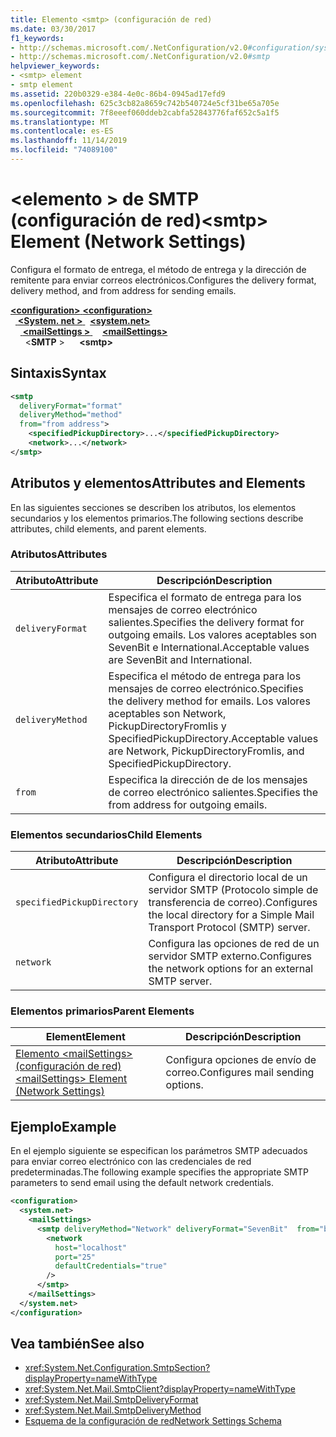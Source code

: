 ```yaml
---
title: Elemento <smtp> (configuración de red)
ms.date: 03/30/2017
f1_keywords:
- http://schemas.microsoft.com/.NetConfiguration/v2.0#configuration/system.net/mailSettings/smtp
- http://schemas.microsoft.com/.NetConfiguration/v2.0#smtp
helpviewer_keywords:
- <smtp> element
- smtp element
ms.assetid: 220b0329-e384-4e0c-86b4-0945ad17efd9
ms.openlocfilehash: 625c3cb82a8659c742b540724e5cf31be65a705e
ms.sourcegitcommit: 7f8eeef060ddeb2cabfa52843776faf652c5a1f5
ms.translationtype: MT
ms.contentlocale: es-ES
ms.lasthandoff: 11/14/2019
ms.locfileid: "74089100"
---
```

# <a name="smtp-element-network-settings"></a><span data-ttu-id="0deec-102">\<elemento > de SMTP (configuración de red)</span><span class="sxs-lookup"><span data-stu-id="0deec-102">\<smtp> Element (Network Settings)</span></span>
<span data-ttu-id="0deec-103">Configura el formato de entrega, el método de entrega y la dirección de remitente para enviar correos electrónicos.</span><span class="sxs-lookup"><span data-stu-id="0deec-103">Configures the delivery format, delivery method, and from address for sending emails.</span></span>  
  
<span data-ttu-id="0deec-104">[ **\<configuration>** ](../configuration-element.md)</span><span class="sxs-lookup"><span data-stu-id="0deec-104">[**\<configuration>**](../configuration-element.md)</span></span>\
<span data-ttu-id="0deec-105">&nbsp;&nbsp;[ **\<System. net >** ](system-net-element-network-settings.md)</span><span class="sxs-lookup"><span data-stu-id="0deec-105">&nbsp;&nbsp;[**\<system.net>**](system-net-element-network-settings.md)</span></span>\
<span data-ttu-id="0deec-106">&nbsp;&nbsp;&nbsp;&nbsp;[ **\<mailSettings >** ](mailsettings-element-network-settings.md)</span><span class="sxs-lookup"><span data-stu-id="0deec-106">&nbsp;&nbsp;&nbsp;&nbsp;[**\<mailSettings>**](mailsettings-element-network-settings.md)</span></span>\
<span data-ttu-id="0deec-107">&nbsp;&nbsp;&nbsp;&nbsp;&nbsp;&nbsp;\<**SMTP** ></span><span class="sxs-lookup"><span data-stu-id="0deec-107">&nbsp;&nbsp;&nbsp;&nbsp;&nbsp;&nbsp;**\<smtp>**</span></span>
  
## <a name="syntax"></a><span data-ttu-id="0deec-108">Sintaxis</span><span class="sxs-lookup"><span data-stu-id="0deec-108">Syntax</span></span>  
  
```xml  
<smtp  
  deliveryFormat="format"  
  deliveryMethod="method"  
  from="from address">
    <specifiedPickupDirectory>...</specifiedPickupDirectory>  
    <network>...</network>  
</smtp>  
```  
  
## <a name="attributes-and-elements"></a><span data-ttu-id="0deec-109">Atributos y elementos</span><span class="sxs-lookup"><span data-stu-id="0deec-109">Attributes and Elements</span></span>  
 <span data-ttu-id="0deec-110">En las siguientes secciones se describen los atributos, los elementos secundarios y los elementos primarios.</span><span class="sxs-lookup"><span data-stu-id="0deec-110">The following sections describe attributes, child elements, and parent elements.</span></span>  
  
### <a name="attributes"></a><span data-ttu-id="0deec-111">Atributos</span><span class="sxs-lookup"><span data-stu-id="0deec-111">Attributes</span></span>  
  
|<span data-ttu-id="0deec-112">Atributo</span><span class="sxs-lookup"><span data-stu-id="0deec-112">Attribute</span></span>|<span data-ttu-id="0deec-113">Descripción</span><span class="sxs-lookup"><span data-stu-id="0deec-113">Description</span></span>|  
|---------------|-----------------|  
|`deliveryFormat`|<span data-ttu-id="0deec-114">Especifica el formato de entrega para los mensajes de correo electrónico salientes.</span><span class="sxs-lookup"><span data-stu-id="0deec-114">Specifies the delivery format for outgoing emails.</span></span> <span data-ttu-id="0deec-115">Los valores aceptables son SevenBit e International.</span><span class="sxs-lookup"><span data-stu-id="0deec-115">Acceptable values are SevenBit and International.</span></span>|  
|`deliveryMethod`|<span data-ttu-id="0deec-116">Especifica el método de entrega para los mensajes de correo electrónico.</span><span class="sxs-lookup"><span data-stu-id="0deec-116">Specifies the delivery method for emails.</span></span> <span data-ttu-id="0deec-117">Los valores aceptables son Network, PickupDirectoryFromIis y SpecifiedPickupDirectory.</span><span class="sxs-lookup"><span data-stu-id="0deec-117">Acceptable values are Network, PickupDirectoryFromIis, and SpecifiedPickupDirectory.</span></span>|  
|`from`|<span data-ttu-id="0deec-118">Especifica la dirección de de los mensajes de correo electrónico salientes.</span><span class="sxs-lookup"><span data-stu-id="0deec-118">Specifies the from address for outgoing emails.</span></span>|  
  
### <a name="child-elements"></a><span data-ttu-id="0deec-119">Elementos secundarios</span><span class="sxs-lookup"><span data-stu-id="0deec-119">Child Elements</span></span>  
  
|<span data-ttu-id="0deec-120">Atributo</span><span class="sxs-lookup"><span data-stu-id="0deec-120">Attribute</span></span>|<span data-ttu-id="0deec-121">Descripción</span><span class="sxs-lookup"><span data-stu-id="0deec-121">Description</span></span>|  
|---------------|-----------------|  
|`specifiedPickupDirectory`|<span data-ttu-id="0deec-122">Configura el directorio local de un servidor SMTP (Protocolo simple de transferencia de correo).</span><span class="sxs-lookup"><span data-stu-id="0deec-122">Configures the local directory for a Simple Mail Transport Protocol (SMTP) server.</span></span>|  
|`network`|<span data-ttu-id="0deec-123">Configura las opciones de red de un servidor SMTP externo.</span><span class="sxs-lookup"><span data-stu-id="0deec-123">Configures the network options for an external SMTP server.</span></span>|  
  
### <a name="parent-elements"></a><span data-ttu-id="0deec-124">Elementos primarios</span><span class="sxs-lookup"><span data-stu-id="0deec-124">Parent Elements</span></span>  
  
|<span data-ttu-id="0deec-125">**Element**</span><span class="sxs-lookup"><span data-stu-id="0deec-125">**Element**</span></span>|<span data-ttu-id="0deec-126">**Descripción**</span><span class="sxs-lookup"><span data-stu-id="0deec-126">**Description**</span></span>|  
|-----------------|---------------------|  
|[<span data-ttu-id="0deec-127">Elemento \<mailSettings> (configuración de red)</span><span class="sxs-lookup"><span data-stu-id="0deec-127">\<mailSettings> Element (Network Settings)</span></span>](mailsettings-element-network-settings.md)|<span data-ttu-id="0deec-128">Configura opciones de envío de correo.</span><span class="sxs-lookup"><span data-stu-id="0deec-128">Configures mail sending options.</span></span>|  
  
## <a name="example"></a><span data-ttu-id="0deec-129">Ejemplo</span><span class="sxs-lookup"><span data-stu-id="0deec-129">Example</span></span>  
 <span data-ttu-id="0deec-130">En el ejemplo siguiente se especifican los parámetros SMTP adecuados para enviar correo electrónico con las credenciales de red predeterminadas.</span><span class="sxs-lookup"><span data-stu-id="0deec-130">The following example specifies the appropriate SMTP parameters to send email using the default network credentials.</span></span>  
  
```xml  
<configuration>  
  <system.net>  
    <mailSettings>  
      <smtp deliveryMethod="Network" deliveryFormat="SevenBit"  from="ben@contoso.com">  
        <network  
          host="localhost"  
          port="25"  
          defaultCredentials="true"  
        />  
      </smtp>  
    </mailSettings>  
  </system.net>  
</configuration>  
```  
  
## <a name="see-also"></a><span data-ttu-id="0deec-131">Vea también</span><span class="sxs-lookup"><span data-stu-id="0deec-131">See also</span></span>

- <xref:System.Net.Configuration.SmtpSection?displayProperty=nameWithType>
- <xref:System.Net.Mail.SmtpClient?displayProperty=nameWithType>
- <xref:System.Net.Mail.SmtpDeliveryFormat>
- <xref:System.Net.Mail.SmtpDeliveryMethod>
- [<span data-ttu-id="0deec-132">Esquema de la configuración de red</span><span class="sxs-lookup"><span data-stu-id="0deec-132">Network Settings Schema</span></span>](index.md)
